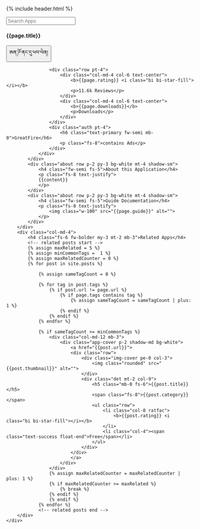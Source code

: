 {% include header.html %}
<div  class="main-content">
    <div class="nav-bar sticky-top-xl bg-white shadow-sm w-100 p-3">
        <div class="row">
            <div class="col-md-5">
                <div class="input-group mb-0">
                    <input type="text" class="form-control border-end-0 mb-0" placeholder="Search Apps" aria-label="Recipient's username" aria-describedby="basic-addon2">
                    <span class="input-group-text sit border-start-0" id="basic-addon2"><i class="bi bi-search"></i></span>
                </div>
            </div>
            <div class="col-md-3"></div>
        </div>
    </div>
<div class="section-container p-2 p-xl-4">
    <div class="row">
        <div class="col-md-8 ps-4 ps-lg-3">
            <div class="row bg-white shadow-sm">
                <div class="col-md-4 p-3">
                    <img class="w-100" src="{{page.thumbnail}}" alt="">
                </div>
                <div class="col-md-8 p-2">
                    <h4 class="fw-semi fs-4 mb-3">{{page.title}}</h4>
                    <a href="{{page.apk}}" download>
                        <button class="btn btn-primary w-45 fw-semi fs-8 py-2 me-3"> ཨན་ཌོ་ནང་དུ་ཕབ་ལེན།</button>
                    </a>

                    <div class="row pt-4">
                        <div class="col-md-4 col-6 text-center">
                            <b>{{page.rating}} <i class="bi bi-star-fill"></i></b>
                            <p>11.6k Reviews</p>
                        </div>
                        <div class="col-md-4 col-6 text-center">
                            <b>{{page.downloads}}</b>
                            <p>Downloads</p>
                        </div>
                    </div>
                    <div class="auth pt-4">
                        <h6 class="text-primary fw-semi mb-0">GreatFire</h6>
                        <p class="fs-8">contains Ads</p>
                    </div>
                </div>
            </div>
            <div class="about row p-2 py-3 bg-white mt-4 shadow-sm">
                <h4 class="fw-semi fs-5">About this Application</h4>
                <p class="fs-8 text-justify">
                {{content}}
                </p>
            </div>
            <div class="about row p-2 py-3 bg-white mt-4 shadow-sm">
                <h4 class="fw-semi fs-5">Guide Documentation</h4>
                <p class="fs-8 text-justify">
                    <img class="w-100" src="{{page.guide}}" alt="">
                </p>
            </div>
        </div>
        <div class="col-md-4">
            <h4 class="fs-6 fw-bolder my-3 mt-2 mb-3">Related Apps</h4>
            <!-- related posts start -->
            {% assign maxRelated = 5 %}
            {% assign minCommonTags =  1 %}
            {% assign maxRelatedCounter = 0 %}
            {% for post in site.posts %}

                {% assign sameTagCount = 0 %}
            
                {% for tag in post.tags %}
                    {% if post.url != page.url %}
                        {% if page.tags contains tag %}
                            {% assign sameTagCount = sameTagCount | plus: 1 %}
                        {% endif %}
                    {% endif %}
                {% endfor %}
            
                {% if sameTagCount >= minCommonTags %}
                    <div class="col-md-12 mb-3">
                        <div class="app-cover p-2 shadow-md bg-white">
                            <a href="{{post.url}}">
                            <div class="row">
                                <div class="img-cover pe-0 col-3"> 
                                    <img class="rounded" src="{{post.thumbnail}}" alt="">
                                </div>
                                <div class="det mt-2 col-9">
                                    <h5 class="mb-0 fs-6">{{post.title}}</h5>
                                    <span class="fs-8">{{post.category}}</span>
                                    <ul class="row">
                                        <li class="col-8 ratfac">
                                            <b>{{post.rating}} <i class="bi bi-star-fill"></i></b>
                                        </li>
                                        <li class="col-4"><span class="text-success float-end">Free</span></li>
                                    </ul>
                                </div>
                            </div>
                            </a>
                        </div>
                    </div>
                    {% assign maxRelatedCounter = maxRelatedCounter | plus: 1 %}
                    {% if maxRelatedCounter >= maxRelated %}
                        {% break %}
                    {% endif %}
                    {% endif %}
                {% endfor %}
                <!-- related posts end -->
        </div>
    </div>
</div>